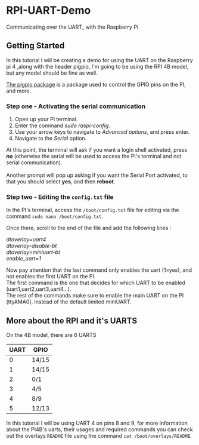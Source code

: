 # RPI-UART-Demo
Communicating over the UART_ with the Raspberry Pi
## Getting Started

In this tutorial I will be creating a demo for using the UART on the Raspberry pi 4 ,along with the header pigpio, I'm going to be using the RPI 4B model, but any model should be fine as well. </br>

[The pigpio package](https://abyz.me.uk/rpi/pigpio/) is a package used to control the GPIO pins on the PI, and more.

### Step one - Activating the serial communication

1. Open up your PI terminal.
2. Enter the command *sudo raspi-config*.
3. Use your arrow keys to navigate to *Advanced options*, and press enter.
4. Navigate to the *Serial* option.

At this point, the terminal will ask if you want a login shell activated, press ***no*** (otherwise the serial will be used to access the PI's terminal
and not serial communication). </br></br>
Another prompt will pop up asking if you want the Serial Port activated, to that you should select **yes**, and then **reboot**.

### Step two - Editing the ``` config.txt ``` file

In the PI's terminal, access the ``` /boot/config.txt ``` file for editing via the command ``` sudo nano /boot/config.txt ```.

Once there, scroll to the end of the file and add the following lines :

*dtoverlay=uart4</br>
dtoverlay-disable-bt</br>
dtoverlay=miniuart-bt</br>
enable_uart=1*

Now pay attention that the last command only enables the uart (1=yes), and not enables the first UART on the PI. </br>
The first command is the one that decides for which UART to be enabled (uart1,uart2,uart3,uart4...). </br>
The rest of the commands make sure to enable the main UART on the PI (ttyAMA0), instead of the default limited miniUART.

## More about the RPI and it's UARTS

On the 4B model, there are 6 UARTS

| UART  | GPIO |
| ------------- | ------------- |
| 0  | 14/15  |
| 1  | 14/15  |
| 2  | 0/1  |
| 3  | 4/5  |
| 4  | 8/9  |
| 5  | 12/13  |

In this tutorial I will be using UART 4 on pins 8 and 9, for more information about the PI4B's uarts,
their usages and required commands you can check out the overlays ``` README ``` file using the command ``` cat /boot/overlays/README ```.
